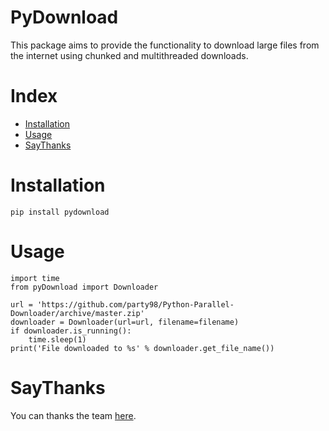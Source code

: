 # PyDownload

This package aims to provide the functionality to download large files from the internet using chunked and multithreaded downloads.

# Index
 - [Installation](#installation)
 - [Usage](#usage)
 - [SayThanks](#saythanks)

# Installation

```
pip install pydownload
```

# Usage

```
import time
from pyDownload import Downloader

url = 'https://github.com/party98/Python-Parallel-Downloader/archive/master.zip'
downloader = Downloader(url=url, filename=filename)
if downloader.is_running():
    time.sleep(1)
print('File downloaded to %s' % downloader.get_file_name())
```

# SayThanks

You can thanks the team [here](https://saythanks.io/to/party98).
